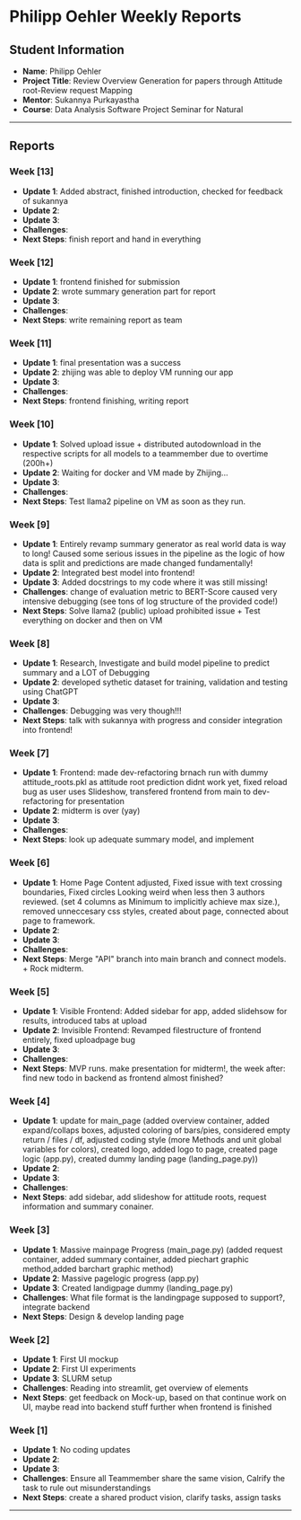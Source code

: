 # Philipp Oehler Weekly Reports

## Student Information
- **Name**: Philipp Oehler
- **Project Title**: Review Overview Generation for papers through Attitude root-Review request Mapping 
- **Mentor**: Sukannya Purkayastha
- **Course**: Data Analysis Software Project Seminar for Natural 

---

## Reports

### Week [13]

- **Update 1**: Added abstract, finished introduction, checked for feedback of sukannya
- **Update 2**: 
- **Update 3**: 
- **Challenges**: 
- **Next Steps**: finish report and hand in everything

### Week [12]

- **Update 1**: frontend finished for submission
- **Update 2**: wrote summary generation part for report
- **Update 3**: 
- **Challenges**: 
- **Next Steps**: write remaining report as team

### Week [11]

- **Update 1**: final presentation was a success
- **Update 2**: zhijing was able to deploy VM running our app
- **Update 3**: 
- **Challenges**: 
- **Next Steps**: frontend finishing, writing report

### Week [10]

- **Update 1**: Solved upload issue + distributed autodownload in the respective scripts for all models to a teammember due to overtime (200h+)
- **Update 2**: Waiting for docker and VM made by Zhijing... 
- **Update 3**: 
- **Challenges**: 
- **Next Steps**: Test llama2 pipeline on VM as soon as they run.

### Week [9]

- **Update 1**: Entirely revamp summary generator as real world data is way to long! Caused some serious issues in the pipeline as the logic of how data is split and predictions are made changed fundamentally!
- **Update 2**: Integrated best model into frontend! 
- **Update 3**: Added docstrings to my code where it was still missing!
- **Challenges**: change of evaluation metric to BERT-Score caused very intensive debugging (see tons of log structure of the provided code!)
- **Next Steps**: Solve llama2 (public) upload prohibited issue + Test everything on docker and then on VM

### Week [8]

- **Update 1**: Research, Investigate and build model pipeline to predict summary and a LOT of Debugging
- **Update 2**: developed sythetic dataset for training, validation and testing using ChatGPT
- **Update 3**: 
- **Challenges**: Debugging was very though!!! 
- **Next Steps**: talk with sukannya with progress and consider integration into frontend!

### Week [7]

- **Update 1**: Frontend: made dev-refactoring brnach run with dummy attitude_roots.pkl as attitude root prediction didnt work yet, fixed reload bug as user uses Slideshow, transfered frontend from main to dev-refactoring for presentation
- **Update 2**: midterm is over (yay)
- **Update 3**: 
- **Challenges**: 
- **Next Steps**: look up adequate summary model, and implement

### Week [6]

- **Update 1**: Home Page Content adjusted, Fixed issue with text crossing boundaries, Fixed circles Looking weird when less then 3 authors reviewed. (set 4 columns as Minimum to implicitly achieve max size.), removed unneccesary css styles, created about page, connected about page to framework.
- **Update 2**: 
- **Update 3**: 
- **Challenges**: 
- **Next Steps**: Merge "API" branch into main branch and connect models. + Rock midterm.


### Week [5]

- **Update 1**: Visible Frontend: Added sidebar for app, added slidehsow for results, introduced tabs at upload
- **Update 2**: Invisible Frontend: Revamped filestructure of frontend entirely, fixed uploadpage bug
- **Update 3**: 
- **Challenges**: 
- **Next Steps**: MVP runs. make presentation for midterm!, the week after: find new todo in backend as frontend almost finished?

### Week [4]

- **Update 1**: update for main_page (added overview container, added expand/collaps boxes, adjusted coloring of bars/pies, considered empty return / files / df, adjusted coding style (more Methods and unit global variables for colors), created logo, added logo to page, created page logic (app.py), created dummy landing page (landing_page.py))
- **Update 2**: 
- **Update 3**: 
- **Challenges**: 
- **Next Steps**: add sidebar, add slideshow for attitude roots, request information and summary conainer.

### Week [3]

- **Update 1**: Massive mainpage Progress (main_page.py) (added request container, added summary container, added piechart graphic method,added barchart graphic method)
- **Update 2**: Massive pagelogic progress (app.py)
- **Update 3**: Created landigpage dummy (landing_page.py)
- **Challenges**: What file format is the landingpage supposed to support?, integrate backend
- **Next Steps**: Design & develop landing page

### Week [2]

- **Update 1**: First UI mockup
- **Update 2**: First UI experiments
- **Update 3**: SLURM setup
- **Challenges**: Reading into streamlit, get overview of elements
- **Next Steps**: get feedback on Mock-up, based on that continue work on UI, maybe read into backend stuff further when frontend is finished

### Week [1]

- **Update 1**: No coding updates 
- **Update 2**: 
- **Update 3**: 
- **Challenges**: Ensure all Teammember share the same vision, Calrify the task to rule out misunderstandings
- **Next Steps**: create a shared product vision, clarify tasks, assign tasks

---
